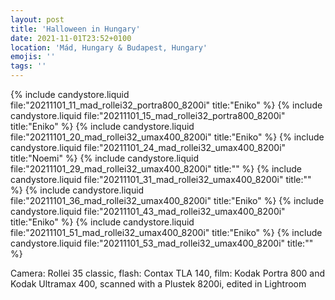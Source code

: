 ```yaml
---
layout: post
title: 'Halloween in Hungary'
date: 2021-11-01T23:52+0100
location: 'Mád, Hungary & Budapest, Hungary'
emojis: ''
tags: ''
---
```


{% include candystore.liquid file:"20211101_11_mad_rollei32_portra800_8200i" title:"Eniko" %}
{% include candystore.liquid file:"20211101_15_mad_rollei32_portra800_8200i" title:"Eniko" %}
{% include candystore.liquid file:"20211101_20_mad_rollei32_umax400_8200i" title:"Eniko" %}
{% include candystore.liquid file:"20211101_24_mad_rollei32_umax400_8200i" title:"Noemi" %}
{% include candystore.liquid file:"20211101_29_mad_rollei32_umax400_8200i" title:"" %}
{% include candystore.liquid file:"20211101_31_mad_rollei32_umax400_8200i" title:"" %}
{% include candystore.liquid file:"20211101_36_mad_rollei32_umax400_8200i" title:"Eniko" %}
{% include candystore.liquid file:"20211101_43_mad_rollei32_umax400_8200i" title:"Eniko" %}
{% include candystore.liquid file:"20211101_51_mad_rollei32_umax400_8200i" title:"Eniko" %}
{% include candystore.liquid file:"20211101_53_mad_rollei32_umax400_8200i" title:"" %}

Camera: Rollei 35 classic, flash: Contax TLA 140, film: Kodak Portra 800 and Kodak Ultramax 400, scanned with a Plustek 8200i, edited in Lightroom
